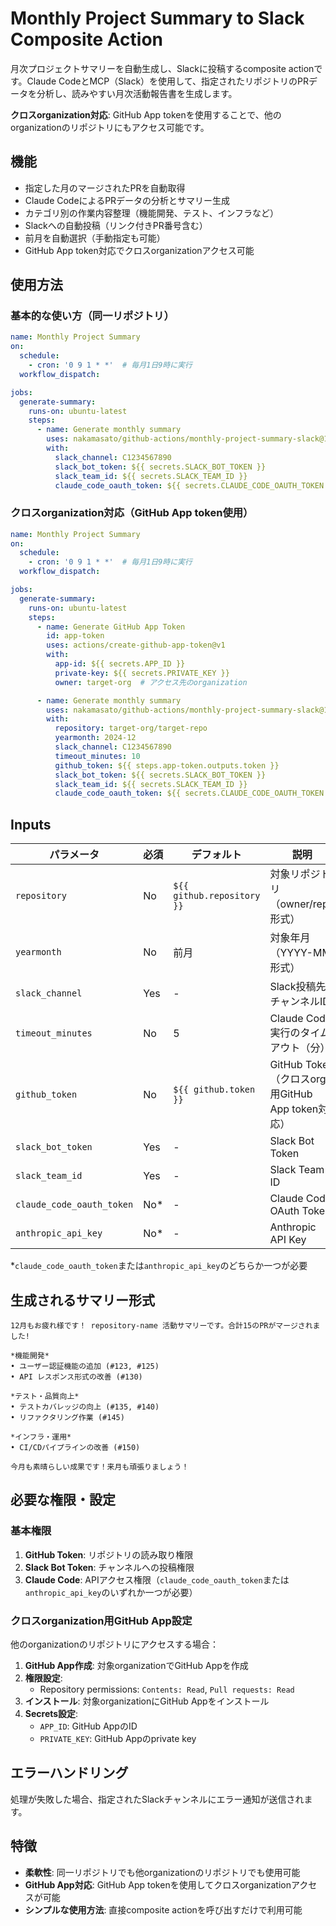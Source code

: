 # Monthly Project Summary to Slack Composite Action

月次プロジェクトサマリーを自動生成し、Slackに投稿するcomposite actionです。Claude CodeとMCP（Slack）を使用して、指定されたリポジトリのPRデータを分析し、読みやすい月次活動報告書を生成します。

**クロスorganization対応**: GitHub App tokenを使用することで、他のorganizationのリポジトリにもアクセス可能です。

## 機能

- 指定した月のマージされたPRを自動取得
- Claude CodeによるPRデータの分析とサマリー生成
- カテゴリ別の作業内容整理（機能開発、テスト、インフラなど）
- Slackへの自動投稿（リンク付きPR番号含む）
- 前月を自動選択（手動指定も可能）
- GitHub App token対応でクロスorganizationアクセス可能

## 使用方法

### 基本的な使い方（同一リポジトリ）

```yaml
name: Monthly Project Summary
on:
  schedule:
    - cron: '0 9 1 * *'  # 毎月1日9時に実行
  workflow_dispatch:

jobs:
  generate-summary:
    runs-on: ubuntu-latest
    steps:
      - name: Generate monthly summary
        uses: nakamasato/github-actions/monthly-project-summary-slack@1.13.1
        with:
          slack_channel: C1234567890
          slack_bot_token: ${{ secrets.SLACK_BOT_TOKEN }}
          slack_team_id: ${{ secrets.SLACK_TEAM_ID }}
          claude_code_oauth_token: ${{ secrets.CLAUDE_CODE_OAUTH_TOKEN }}
```

### クロスorganization対応（GitHub App token使用）

```yaml
name: Monthly Project Summary
on:
  schedule:
    - cron: '0 9 1 * *'  # 毎月1日9時に実行
  workflow_dispatch:

jobs:
  generate-summary:
    runs-on: ubuntu-latest
    steps:
      - name: Generate GitHub App Token
        id: app-token
        uses: actions/create-github-app-token@v1
        with:
          app-id: ${{ secrets.APP_ID }}
          private-key: ${{ secrets.PRIVATE_KEY }}
          owner: target-org  # アクセス先のorganization

      - name: Generate monthly summary
        uses: nakamasato/github-actions/monthly-project-summary-slack@1.13.1
        with:
          repository: target-org/target-repo
          yearmonth: 2024-12
          slack_channel: C1234567890
          timeout_minutes: 10
          github_token: ${{ steps.app-token.outputs.token }}
          slack_bot_token: ${{ secrets.SLACK_BOT_TOKEN }}
          slack_team_id: ${{ secrets.SLACK_TEAM_ID }}
          claude_code_oauth_token: ${{ secrets.CLAUDE_CODE_OAUTH_TOKEN }}
```

## Inputs

| パラメータ | 必須 | デフォルト | 説明 |
|-----------|------|-----------|------|
| `repository` | No | `${{ github.repository }}` | 対象リポジトリ（owner/repo形式） |
| `yearmonth` | No | 前月 | 対象年月（YYYY-MM形式） |
| `slack_channel` | Yes | - | Slack投稿先チャンネルID |
| `timeout_minutes` | No | 5 | Claude Code実行のタイムアウト（分） |
| `github_token` | No | `${{ github.token }}` | GitHub Token（クロスorg用GitHub App token対応） |
| `slack_bot_token` | Yes | - | Slack Bot Token |
| `slack_team_id` | Yes | - | Slack Team ID |
| `claude_code_oauth_token` | No* | - | Claude Code OAuth Token |
| `anthropic_api_key` | No* | - | Anthropic API Key |

*`claude_code_oauth_token`または`anthropic_api_key`のどちらか一つが必要

## 生成されるサマリー形式

```
12月もお疲れ様です！ repository-name 活動サマリーです。合計15のPRがマージされました!

*機能開発*
• ユーザー認証機能の追加 (#123, #125)
• API レスポンス形式の改善 (#130)

*テスト・品質向上*
• テストカバレッジの向上 (#135, #140)
• リファクタリング作業 (#145)

*インフラ・運用*
• CI/CDパイプラインの改善 (#150)

今月も素晴らしい成果です！来月も頑張りましょう！
```

## 必要な権限・設定

### 基本権限
1. **GitHub Token**: リポジトリの読み取り権限
2. **Slack Bot Token**: チャンネルへの投稿権限
3. **Claude Code**: APIアクセス権限（`claude_code_oauth_token`または`anthropic_api_key`のいずれか一つが必要）

### クロスorganization用GitHub App設定
他のorganizationのリポジトリにアクセスする場合：

1. **GitHub App作成**: 対象organizationでGitHub Appを作成
2. **権限設定**:
   - Repository permissions: `Contents: Read`, `Pull requests: Read`
3. **インストール**: 対象organizationにGitHub Appをインストール
4. **Secrets設定**:
   - `APP_ID`: GitHub AppのID
   - `PRIVATE_KEY`: GitHub Appのprivate key

## エラーハンドリング

処理が失敗した場合、指定されたSlackチャンネルにエラー通知が送信されます。

## 特徴

- **柔軟性**: 同一リポジトリでも他organizationのリポジトリでも使用可能
- **GitHub App対応**: GitHub App tokenを使用してクロスorganizationアクセスが可能
- **シンプルな使用方法**: 直接composite actionを呼び出すだけで利用可能
